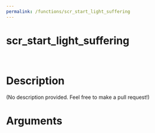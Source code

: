 ```yaml
---
permalink: /functions/scr_start_light_suffering
---
```

# scr_start_light_suffering  
&nbsp;  
# Description  
(No description provided. Feel free to make a pull request!) 
&nbsp;  
# Arguments


